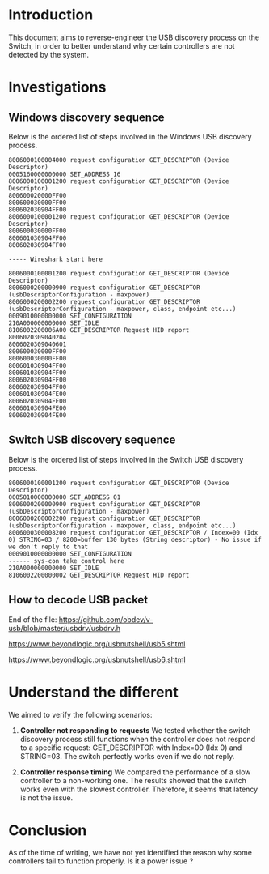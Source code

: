 # Introduction
This document aims to reverse-engineer the USB discovery process on the Switch, in order to better understand why certain controllers are not detected by the system.

# Investigations

## Windows discovery sequence
Below is the ordered list of steps involved in the Windows USB discovery process.
```
8006000100004000 request configuration GET_DESCRIPTOR (Device Descriptor)
0005160000000000 SET_ADDRESS 16
8006000100001200 request configuration GET_DESCRIPTOR (Device Descriptor)
800600020000FF00
800600030000FF00
800602030904FF00
8006000100001200 request configuration GET_DESCRIPTOR (Device Descriptor)
800600030000FF00
800601030904FF00
800602030904FF00

----- Wireshark start here

8006000100001200 request configuration GET_DESCRIPTOR (Device Descriptor)
8006000200000900 request configuration GET_DESCRIPTOR (usbDescriptorConfiguration - maxpower)
8006000200002200 request configuration GET_DESCRIPTOR (usbDescriptorConfiguration - maxpower, class, endpoint etc...)
0009010000000000 SET_CONFIGURATION
210A000000000000 SET_IDLE
8106002200006A00 GET_DESCRIPTOR Request HID report
8006020309040204
8006020309040601
800600030000FF00
800600030000FF00
800601030904FF00
800601030904FF00
800602030904FF00
800602030904FF00
800601030904FE00
800602030904FE00
800601030904FE00
800602030904FE00
```

## Switch USB discovery sequence

Below is the ordered list of steps involved in the Switch USB discovery process.

```
8006000100001200 request configuration GET_DESCRIPTOR (Device Descriptor)
0005010000000000 SET_ADDRESS 01
8006000200000900 request configuration GET_DESCRIPTOR (usbDescriptorConfiguration - maxpower)
8006000200002200 request configuration GET_DESCRIPTOR (usbDescriptorConfiguration - maxpower, class, endpoint etc...)
8006000300008200 request configuration GET_DESCRIPTOR / Index=00 (Idx 0) STRING=03 / 8200=buffer 130 bytes (String descriptor) - No issue if we don't reply to that
0009010000000000 SET_CONFIGURATION
------ sys-con take control here
210A000000000000 SET_IDLE
8106002200000002 GET_DESCRIPTOR Request HID report
```

## How to decode USB packet

End of the file: https://github.com/obdev/v-usb/blob/master/usbdrv/usbdrv.h

https://www.beyondlogic.org/usbnutshell/usb5.shtml

https://www.beyondlogic.org/usbnutshell/usb6.shtml

# Understand the different

We aimed to verify the following scenarios:

1. **Controller not responding to requests**
We tested whether the switch discovery process still functions when the controller does not respond to a specific request: GET_DESCRIPTOR with Index=00 (Idx 0) and STRING=03.
The switch perfectly works even if we do not reply.

2. **Controller response timing**
We compared the performance of a slow controller to a non-working one. The results showed that the switch works even with the slowest controller. Therefore, it seems that latency is not the issue.

# Conclusion
As of the time of writing, we have not yet identified the reason why some controllers fail to function properly.
Is it a power issue ?
